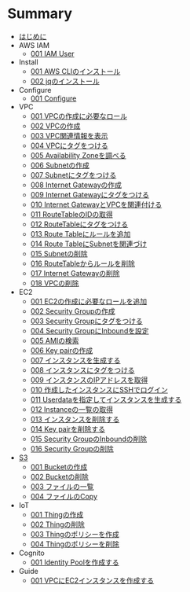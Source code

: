 # Summary
* [はじめに](README.md)
* AWS IAM
	* [001 IAM User](iam/001_iamuser.md)
* Install
	* [001 AWS CLIのインストール](install/001_install.md)
	* [002 jqのインストール](install/002_jq.md)
* Configure
	* [001 Configure](configure/001_setting.md)
* VPC
	* [001 VPCの作成に必要なロール](vpc/001_permission.md)
	* [002 VPCの作成](vpc/002_create_vpc.md)
	* [003 VPC関連情報を表示](vpc/003_describe_vpc.md)
	* [004 VPCにタグをつける](vpc/004_create_tag.md)
	* [005 Availability Zoneを調べる](vpc/005_describe_availability_zone.md)
	* [006 Subnetの作成](vpc/006_create_subnet.md)
	* [007 Subnetにタグをつける](vpc/007_create_subnet_tag.md)
	* [008 Internet Gatewayの作成](vpc/008_create_gateway.md)
	* [009 Internet Gatewayにタグをつける](vpc/009_add_gateway_tag.md)
	* [010 Internet GatewayとVPCを関連付ける](vpc/010_vpc_gateway.md)
	* [011 RouteTableのIDの取得](vpc/011_modify_route_table.md)
	* [012 RouteTableにタグをつける](vpc/012_create_route_table_tag.md)
	* [013 Route Tableにルールを追加](vpc/013_add_rule.md)
	* [014 Route TableにSubnetを関連づけ](vpc/014_associate_subnet.md)
	* [015 Subnetの削除](vpc/015_delete_subnet.md)
	* [016 RouteTableからルールを削除](vpc/016_delete_route.md)
	* [017 Internet Gatewayの削除](vpc/017_delete_gateway.md)
	* [018 VPCの削除](vpc/018_delete_vpc.md)
* EC2
	* [001 EC2の作成に必要なロールを追加](/ec2/001_permission.md)
	* [002 Security Groupの作成](/ec2/002_create_security.md)
	* [003 Security Groupにタグをつける](/ec2/003_add_security_tag.md)
	* [004 Security GroupにInboundを設定](/ec2/004_add_inbound.md)
	* [005 AMIの検索](/ec2/005_search_ami.md)
	* [006 Key pairの作成](/ec2/006_key_pair.md)
	* [007 インスタンスを生成する](/ec2/007_create_instance.md)
	* [008 インスタンスにタグをつける](/ec2/008_create_instance_tag.md)
	* [009 インスタンスのIPアドレスを取得](/ec2/009_get_instance_ip.md)
	* [010 作成したインスタンスにSSHでログイン](/ec2/010_login_ec2.md)
	* [011 Userdataを指定してインスタンスを生成する](/ec2/011_userdata.md)
	* [012 Instanceの一覧の取得](/ec2/012_describe.md)
	* [013 インスタンスを削除する](/ec2/013_delete_instance.md)
	* [014 Key pairを削除する](/ec2/014_delete_key_pair.md)
	* [015 Security GroupのInboundの削除](/ec2/015_del_inbound.md)
	* [016 Security Groupの削除](/ec2/016_delete_security.md)
* [S3](s3/README.md)
	* [001 Bucketの作成](s3/001_make_bucket.md)
	* [002 Bucketの削除](s3/002_remove_bucket.md)
	* [003 ファイルの一覧](s3/003_ls.md)
	* [004 ファイルのCopy](s3/004_copy.md)
* IoT
	* [001 Thingの作成](iot/001_create_thing.md)
	* [002 Thingの削除](iot/002_delete_thing.md)
	* [003 Thingのポリシーを作成](iot/003_create_policy.md)
	* [004 Thingのポリシーを削除](iot/004_delete_policy.md)
* Cognito
	* [001 Identity Poolを作成する](cognito/001_create-identity.md)
* Guide
	* [001 VPCにEC2インスタンスを作成する](guide/001_create_ec2_instance_in_vpc.md)